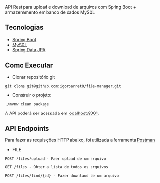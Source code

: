API Rest para upload e download de arquivos com Spring Boot + armazenamento em banco de dados
MySQL

## Tecnologias

- [Spring Boot](https://spring.io/projects/spring-boot)
- [MySQL](https://www.mysql.com/)
- [Spring Data JPA](https://spring.io/projects/spring-data-jpa)

## Como Executar

- Clonar repositório git
```
git clone git@github.com:igorbarret0/file-manager.git
```

- Construir o projeto:
```
./mvnw clean package
```


A API poderá ser acessada em [localhost:8001](http://localhost:8001).

## API Endpoints

Para fazer as requisições HTTP abaixo, foi utilizada a ferramenta [Postman](https://www.postman.com/)

-  FILE
```
POST /files/upload - Faer upload de um arquivo
```

```
GET /files - Obter a lista de todos os arquivos
```

```
POST /files/find/{id} - Fazer downlaod de um arquivo
```